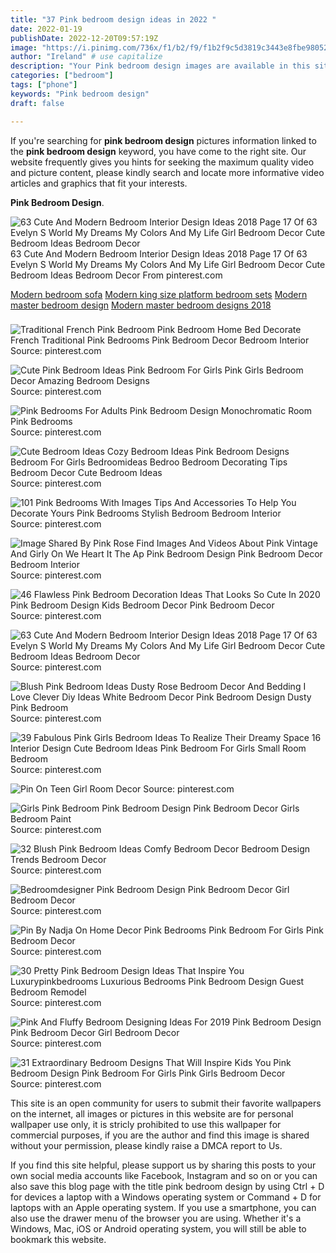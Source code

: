 ```yaml
---
title: "37 Pink bedroom design ideas in 2022 "
date: 2022-01-19
publishDate: 2022-12-20T09:57:19Z
image: "https://i.pinimg.com/736x/f1/b2/f9/f1b2f9c5d3819c3443e8fbe980520265.jpg"
author: "Ireland" # use capitalize
description: "Your Pink bedroom design images are available in this site. Pink bedroom design are a topic that is being searched for and liked by netizens today. You can Find and Download the Pink bedroom design files here. Find and Download all royalty-free images."
categories: ["bedroom"]
tags: ["phone"]
keywords: "Pink bedroom design"
draft: false

---
```


If you're searching for **pink bedroom design** pictures information linked to the **pink bedroom design** keyword, you have come to the right  site.  Our website frequently  gives you  hints  for seeking  the maximum  quality video and picture  content, please kindly search and locate more informative video articles and graphics  that fit your interests.

**Pink Bedroom Design**. 

![63 Cute And Modern Bedroom Interior Design Ideas 2018 Page 17 Of 63 Evelyn S World My Dreams My Colors And My Life Girl Bedroom Decor Cute Bedroom Ideas Bedroom Decor](https://i.pinimg.com/736x/f9/58/86/f95886c7e519bcdb99af1194c490a906.jpg "63 Cute And Modern Bedroom Interior Design Ideas 2018 Page 17 Of 63 Evelyn S World My Dreams My Colors And My Life Girl Bedroom Decor Cute Bedroom Ideas Bedroom Decor")
63 Cute And Modern Bedroom Interior Design Ideas 2018 Page 17 Of 63 Evelyn S World My Dreams My Colors And My Life Girl Bedroom Decor Cute Bedroom Ideas Bedroom Decor From pinterest.com

[Modern bedroom sofa](/modern-bedroom-sofa/)
[Modern king size platform bedroom sets](/modern-king-size-platform-bedroom-sets/)
[Modern master bedroom design](/modern-master-bedroom-design/)
[Modern master bedroom designs 2018](/modern-master-bedroom-designs-2018/)



### 

 


![Traditional French Pink Bedroom Pink Bedroom Home Bed Decorate French Traditional Pink Bedrooms Pink Bedroom Decor Bedroom Interior](https://i.pinimg.com/600x315/06/9f/3b/069f3b46ca0527030c26f8c1f1e5683f.jpg "Traditional French Pink Bedroom Pink Bedroom Home Bed Decorate French Traditional Pink Bedrooms Pink Bedroom Decor Bedroom Interior")
Source: pinterest.com

 

![Cute Pink Bedroom Ideas Pink Bedroom For Girls Pink Girls Bedroom Decor Amazing Bedroom Designs](https://i.pinimg.com/originals/c6/70/46/c67046f428d781f5e976cbcf804b1605.jpg "Cute Pink Bedroom Ideas Pink Bedroom For Girls Pink Girls Bedroom Decor Amazing Bedroom Designs")
Source: pinterest.com

 

![Pink Bedrooms For Adults Pink Bedroom Design Monochromatic Room Pink Bedrooms](https://i.pinimg.com/originals/ee/4e/ae/ee4eae7f6db087b395a4c91c0039c650.jpg "Pink Bedrooms For Adults Pink Bedroom Design Monochromatic Room Pink Bedrooms")
Source: pinterest.com

 

![Cute Bedroom Ideas Cozy Bedroom Ideas Pink Bedroom Designs Bedroom For Girls Bedroomideas Bedroo Bedroom Decorating Tips Bedroom Decor Cute Bedroom Ideas](https://i.pinimg.com/564x/bc/5a/04/bc5a0490efe2532e66674c23c31c1a14.jpg "Cute Bedroom Ideas Cozy Bedroom Ideas Pink Bedroom Designs Bedroom For Girls Bedroomideas Bedroo Bedroom Decorating Tips Bedroom Decor Cute Bedroom Ideas")
Source: pinterest.com

 

![101 Pink Bedrooms With Images Tips And Accessories To Help You Decorate Yours Pink Bedrooms Stylish Bedroom Bedroom Interior](https://i.pinimg.com/originals/5e/1f/20/5e1f2070d6df3061acb200f3ed927b69.jpg "101 Pink Bedrooms With Images Tips And Accessories To Help You Decorate Yours Pink Bedrooms Stylish Bedroom Bedroom Interior")
Source: pinterest.com

 

![Image Shared By Pink Rose Find Images And Videos About Pink Vintage And Girly On We Heart It The Ap Pink Bedroom Design Pink Bedroom Decor Bedroom Interior](https://i.pinimg.com/originals/ae/97/25/ae97253a1a6717c7e13e29c998ef97bc.jpg "Image Shared By Pink Rose Find Images And Videos About Pink Vintage And Girly On We Heart It The Ap Pink Bedroom Design Pink Bedroom Decor Bedroom Interior")
Source: pinterest.com

 

![46 Flawless Pink Bedroom Decoration Ideas That Looks So Cute In 2020 Pink Bedroom Design Kids Bedroom Decor Pink Bedroom Decor](https://i.pinimg.com/564x/2e/1d/ae/2e1dae58de33d11991631a6af8873a6d.jpg "46 Flawless Pink Bedroom Decoration Ideas That Looks So Cute In 2020 Pink Bedroom Design Kids Bedroom Decor Pink Bedroom Decor")
Source: pinterest.com

 

![63 Cute And Modern Bedroom Interior Design Ideas 2018 Page 17 Of 63 Evelyn S World My Dreams My Colors And My Life Girl Bedroom Decor Cute Bedroom Ideas Bedroom Decor](https://i.pinimg.com/736x/f9/58/86/f95886c7e519bcdb99af1194c490a906.jpg "63 Cute And Modern Bedroom Interior Design Ideas 2018 Page 17 Of 63 Evelyn S World My Dreams My Colors And My Life Girl Bedroom Decor Cute Bedroom Ideas Bedroom Decor")
Source: pinterest.com

 

![Blush Pink Bedroom Ideas Dusty Rose Bedroom Decor And Bedding I Love Clever Diy Ideas White Bedroom Decor Pink Bedroom Design Dusty Pink Bedroom](https://i.pinimg.com/originals/6e/86/11/6e8611565cc919f7a0f606f11ca06ecf.jpg "Blush Pink Bedroom Ideas Dusty Rose Bedroom Decor And Bedding I Love Clever Diy Ideas White Bedroom Decor Pink Bedroom Design Dusty Pink Bedroom")
Source: pinterest.com

 

![39 Fabulous Pink Girls Bedroom Ideas To Realize Their Dreamy Space 16 Interior Design Cute Bedroom Ideas Pink Bedroom For Girls Small Room Bedroom](https://i.pinimg.com/736x/50/b2/71/50b2717292d212b7d1c5574bd94782a8.jpg "39 Fabulous Pink Girls Bedroom Ideas To Realize Their Dreamy Space 16 Interior Design Cute Bedroom Ideas Pink Bedroom For Girls Small Room Bedroom")
Source: pinterest.com

 

![Pin On Teen Girl Room Decor](https://i.pinimg.com/originals/41/d0/33/41d03388419e904a487f1ef40db2a8ff.jpg "Pin On Teen Girl Room Decor")
Source: pinterest.com

 

![Girls Pink Bedroom Pink Bedroom Design Pink Bedroom Decor Girls Bedroom Paint](https://i.pinimg.com/originals/c0/1e/39/c01e3947f9af0723a8c4416861befc84.jpg "Girls Pink Bedroom Pink Bedroom Design Pink Bedroom Decor Girls Bedroom Paint")
Source: pinterest.com

 

![32 Blush Pink Bedroom Ideas Comfy Bedroom Decor Bedroom Design Trends Bedroom Decor](https://i.pinimg.com/originals/7d/a8/1e/7da81e6fc2232efc6a3932a67b8ae29c.png "32 Blush Pink Bedroom Ideas Comfy Bedroom Decor Bedroom Design Trends Bedroom Decor")
Source: pinterest.com

 

![Bedroomdesigner Pink Bedroom Design Pink Bedroom Decor Girl Bedroom Decor](https://i.pinimg.com/736x/6e/04/8d/6e048d969988ce66bb407562e55429ad.jpg "Bedroomdesigner Pink Bedroom Design Pink Bedroom Decor Girl Bedroom Decor")
Source: pinterest.com

 

![Pin By Nadja On Home Decor Pink Bedrooms Pink Bedroom For Girls Pink Bedroom Decor](https://i.pinimg.com/originals/b7/a6/ab/b7a6abbf548bf31d2f138a38b194416c.jpg "Pin By Nadja On Home Decor Pink Bedrooms Pink Bedroom For Girls Pink Bedroom Decor")
Source: pinterest.com

 

![30 Pretty Pink Bedroom Design Ideas That Inspire You Luxurypinkbedrooms Luxurious Bedrooms Pink Bedroom Design Guest Bedroom Remodel](https://i.pinimg.com/originals/06/a5/e4/06a5e4d4d8e7432e23c18bfbfbf7f87f.jpg "30 Pretty Pink Bedroom Design Ideas That Inspire You Luxurypinkbedrooms Luxurious Bedrooms Pink Bedroom Design Guest Bedroom Remodel")
Source: pinterest.com

 

![Pink And Fluffy Bedroom Designing Ideas For 2019 Pink Bedroom Design Pink Bedroom Decor Girl Bedroom Decor](https://i.pinimg.com/originals/52/29/ee/5229ee2ceed9cd7daa3984cd259e21af.jpg "Pink And Fluffy Bedroom Designing Ideas For 2019 Pink Bedroom Design Pink Bedroom Decor Girl Bedroom Decor")
Source: pinterest.com

 

![31 Extraordinary Bedroom Designs That Will Inspire Kids You Pink Bedroom Design Pink Bedroom For Girls Pink Girls Bedroom Decor](https://i.pinimg.com/736x/f1/b2/f9/f1b2f9c5d3819c3443e8fbe980520265.jpg "31 Extraordinary Bedroom Designs That Will Inspire Kids You Pink Bedroom Design Pink Bedroom For Girls Pink Girls Bedroom Decor")
Source: pinterest.com

 

This site is an open community for users to submit their favorite wallpapers on the internet, all images or pictures in this website are for personal wallpaper use only, it is stricly prohibited to use this wallpaper for commercial purposes, if you are the author and find this image is shared without your permission, please kindly raise a DMCA report to Us.

If you find this site helpful, please support us by sharing this posts to your own social media accounts like Facebook, Instagram and so on or you can also save this blog page with the title pink bedroom design by using Ctrl + D for devices a laptop with a Windows operating system or Command + D for laptops with an Apple operating system. If you use a smartphone, you can also use the drawer menu of the browser you are using. Whether it's a Windows, Mac, iOS or Android operating system, you will still be able to bookmark this website.
